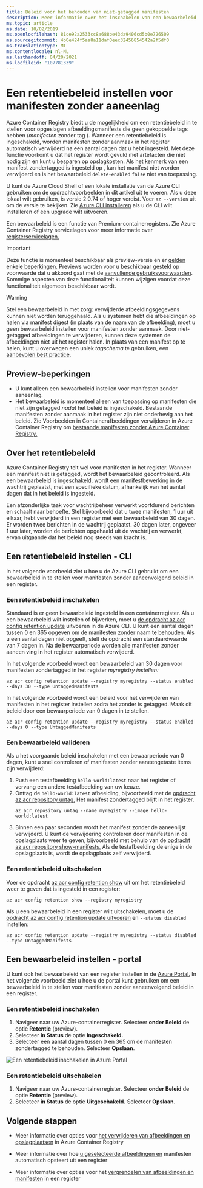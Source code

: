 ```yaml
---
title: Beleid voor het behouden van niet-getagged manifesten
description: Meer informatie over het inschakelen van een bewaarbeleid in uw Azure-containerregister, voor het automatisch verwijderen van manifesten zonder naam na een bepaalde periode.
ms.topic: article
ms.date: 10/02/2019
ms.openlocfilehash: 81ce92a2533cc8a688be43da9406cd5b0e726509
ms.sourcegitcommit: 4b0e424f5aa8a11daf0eec32456854542a2f5df0
ms.translationtype: MT
ms.contentlocale: nl-NL
ms.lasthandoff: 04/20/2021
ms.locfileid: "107781339"
---
```

# <a name="set-a-retention-policy-for-untagged-manifests"></a>Een retentiebeleid instellen voor manifesten zonder aaneenlag

Azure Container Registry biedt u de mogelijkheid  om een retentiebeleid in te stellen voor opgeslagen afbeeldingsmanifests die geen gekoppelde tags hebben (*manifesten* zonder tag ). Wanneer een retentiebeleid is ingeschakeld, worden manifesten zonder aanmaak in het register automatisch verwijderd na een aantal dagen dat u hebt ingesteld. Met deze functie voorkomt u dat het register wordt gevuld met artefacten die niet nodig zijn en kunt u besparen op opslagkosten. Als het kenmerk van een manifest zondertagged is ingesteld op , kan het manifest niet worden verwijderd en is het bewaarbeleid `delete-enabled` `false` niet van toepassing.

U kunt de Azure Cloud Shell of een lokale installatie van de Azure CLI gebruiken om de opdrachtvoorbeelden in dit artikel uit te voeren. Als u deze lokaal wilt gebruiken, is versie 2.0.74 of hoger vereist. Voer `az --version` uit om de versie te bekijken. Zie [Azure CLI installeren][azure-cli] als u de CLI wilt installeren of een upgrade wilt uitvoeren.

Een bewaarbeleid is  een functie van Premium-containerregisters. Zie Azure Container Registry servicelagen voor meer informatie over [registerservicelagen.](container-registry-skus.md)

> [!IMPORTANT]
> Deze functie is momenteel beschikbaar als preview-versie en er [gelden enkele beperkingen.](#preview-limitations) Previews worden voor u beschikbaar gesteld op voorwaarde dat u akkoord gaat met de [aanvullende gebruiksvoorwaarden][terms-of-use]. Sommige aspecten van deze functionaliteit kunnen wijzigen voordat deze functionaliteit algemeen beschikbaar wordt.

> [!WARNING]
> Stel een bewaarbeleid in met zorg: verwijderde afbeeldingsgegevens kunnen niet worden teruggehaald. Als u systemen hebt die afbeeldingen op halen via manifest digest (in plaats van de naam van de afbeelding), moet u geen bewaarbeleid instellen voor manifesten zonder aanmaak. Door niet-getagged afbeeldingen te verwijderen, kunnen deze systemen de afbeeldingen niet uit het register halen. In plaats van een manifest op te halen, kunt u overwegen een uniek *tagschema* te gebruiken, een [aanbevolen best practice](container-registry-image-tag-version.md).

## <a name="preview-limitations"></a>Preview-beperkingen

* U kunt alleen een bewaarbeleid instellen voor manifesten zonder aaneenlag.
* Het bewaarbeleid is momenteel alleen van toepassing op manifesten die niet zijn getagged *nadat* het beleid is ingeschakeld. Bestaande manifesten zonder aanmaak in het register zijn niet onderhevig aan het beleid. Zie Voorbeelden in Containerafbeeldingen verwijderen in Azure Container Registry om [bestaande manifesten zonder Azure Container Registry.](container-registry-delete.md)

## <a name="about-the-retention-policy"></a>Over het retentiebeleid

Azure Container Registry telt wel voor manifesten in het register. Wanneer een manifest niet is getagged, wordt het bewaarbeleid gecontroleerd. Als een bewaarbeleid is ingeschakeld, wordt een manifestbewerking in de wachtrij geplaatst, met een specifieke datum, afhankelijk van het aantal dagen dat in het beleid is ingesteld.

Een afzonderlijke taak voor wachtrijbeheer verwerkt voortdurend berichten en schaalt naar behoefte. Stel bijvoorbeeld dat u twee manifesten, 1 uur uit elkaar, hebt verwijderd in een register met een bewaarbeleid van 30 dagen. Er worden twee berichten in de wachtrij geplaatst. 30 dagen later, ongeveer 1 uur later, worden de berichten opgehaald uit de wachtrij en verwerkt, ervan uitgaande dat het beleid nog steeds van kracht is.

## <a name="set-a-retention-policy---cli"></a>Een retentiebeleid instellen - CLI

In het volgende voorbeeld ziet u hoe u de Azure CLI gebruikt om een bewaarbeleid in te stellen voor manifesten zonder aaneenvolgend beleid in een register.

### <a name="enable-a-retention-policy"></a>Een retentiebeleid inschakelen

Standaard is er geen bewaarbeleid ingesteld in een containerregister. Als u een bewaarbeleid wilt instellen of bijwerken, moet u [de opdracht az acr config retention update][az-acr-config-retention-update] uitvoeren in de Azure CLI. U kunt een aantal dagen tussen 0 en 365 opgeven om de manifesten zonder naam te behouden. Als u een aantal dagen niet opgeeft, stelt de opdracht een standaardwaarde van 7 dagen in. Na de bewaarperiode worden alle manifesten zonder aaneen ving in het register automatisch verwijderd.

In het volgende voorbeeld wordt een bewaarbeleid van 30 dagen voor manifesten zondertagged in het register *myregistry instellen:*

```azurecli
az acr config retention update --registry myregistry --status enabled --days 30 --type UntaggedManifests
```

In het volgende voorbeeld wordt een beleid voor het verwijderen van manifesten in het register instellen zodra het zonder is getagged. Maak dit beleid door een bewaarperiode van 0 dagen in te stellen. 

```azurecli
az acr config retention update --registry myregistry --status enabled --days 0 --type UntaggedManifests
```

### <a name="validate-a-retention-policy"></a>Een bewaarbeleid valideren

Als u het voorgaande beleid inschakelen met een bewaarperiode van 0 dagen, kunt u snel controleren of manifesten zonder aaneengetaste items zijn verwijderd:

1. Push een testafbeelding `hello-world:latest` naar het register of vervang een andere testafbeelding van uw keuze.
1. Onttag de `hello-world:latest` afbeelding, bijvoorbeeld met de [opdracht az acr repository untag.][az-acr-repository-untag] Het manifest zondertagged blijft in het register.
    ```azurecli
    az acr repository untag --name myregistry --image hello-world:latest
    ```
1. Binnen een paar seconden wordt het manifest zonder de aaneenlijst verwijderd. U kunt de verwijdering controleren door manifesten in de opslagplaats weer te geven, bijvoorbeeld met behulp van de [opdracht az acr repository show-manifests.][az-acr-repository-show-manifests] Als de testafbeelding de enige in de opslagplaats is, wordt de opslagplaats zelf verwijderd.

### <a name="disable-a-retention-policy"></a>Een retentiebeleid uitschakelen

Voer de opdracht [az acr config retention show][az-acr-config-retention-show] uit om het retentiebeleid weer te geven dat is ingesteld in een register:

```azurecli
az acr config retention show --registry myregistry
```

Als u een bewaarbeleid in een register wilt uitschakelen, moet u de [opdracht az acr config retention update uitvoeren][az-acr-config-retention-update] en `--status disabled` instellen:

```azurecli
az acr config retention update --registry myregistry --status disabled --type UntaggedManifests
```

## <a name="set-a-retention-policy---portal"></a>Een bewaarbeleid instellen - portal

U kunt ook het bewaarbeleid van een register instellen in de [Azure Portal.](https://portal.azure.com) In het volgende voorbeeld ziet u hoe u de portal kunt gebruiken om een bewaarbeleid in te stellen voor manifesten zonder aaneenvolgend beleid in een register.

### <a name="enable-a-retention-policy"></a>Een retentiebeleid inschakelen

1. Navigeer naar uw Azure-containerregister. Selecteer **onder Beleid** de optie **Retentie** (preview).
1. Selecteer **in Status** de optie **Ingeschakeld.**
1. Selecteer een aantal dagen tussen 0 en 365 om de manifesten zondertagged te behouden. Selecteer **Opslaan**.

![Een retentiebeleid inschakelen in Azure Portal](media/container-registry-retention-policy/container-registry-retention-policy01.png)

### <a name="disable-a-retention-policy"></a>Een retentiebeleid uitschakelen

1. Navigeer naar uw Azure-containerregister. Selecteer **onder Beleid** de optie **Retentie** (preview).
1. Selecteer **in Status** de optie **Uitgeschakeld.** Selecteer **Opslaan**.

## <a name="next-steps"></a>Volgende stappen

* Meer informatie over opties voor [het verwijderen van afbeeldingen en opslagplaatsen](container-registry-delete.md) in Azure Container Registry

* Meer informatie over hoe [u geselecteerde afbeeldingen en](container-registry-auto-purge.md) manifesten automatisch opsteert uit een register

* Meer informatie over opties voor het [vergrendelen van afbeeldingen en manifesten](container-registry-image-lock.md) in een register

<!-- LINKS - external -->
[terms-of-use]: https://azure.microsoft.com/support/legal/preview-supplemental-terms/


<!-- LINKS - internal -->
[azure-cli]: /cli/azure/install-azure-cli
[az-acr-config-retention-update]: /cli/azure/acr/config/retention#az_acr_config_retention_update
[az-acr-config-retention-show]: /cli/azure/acr/config/retention#az_acr_config_retention_show
[az-acr-repository-untag]: /cli/azure/acr/repository#az_acr_repository_untag
[az-acr-repository-show-manifests]: /cli/azure/acr/repository#az_acr_repository_show_manifests
